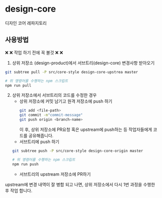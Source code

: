# design-core
디자인 코어 레파지토리

## 사용방법
❌ ❌ 작업 하기 전에 꼭 볼것 ❌ ❌
1. 상위 저장소 (design-product)에서 서브트리(design-core) 변경사항 받아오기
```bash
git subtree pull -P src/core-style design-core-upstrea master

# 위 명령어를 수행하는 npm 스크립트
npm run pull
```
2. 상위 저장소에서 서브트리의 코드를 수정한 경우
   - 상위 저장소에 커밋 남기고 원격 저장소에 push 하기
     ```bash
     git add <file-path>
     git commit -m"commit-message"
     git push origin <branch-name>
     ```
     이 후, 상위 저장소에 PR요청 혹은 upstream에 push하는 등 작업자들에게 코드를 공유해줍니다.
   - 서브트리에 push 하기
   ```bash
   git subtree push -P src/core-style design-core-origin master

   # 위 명령어를 수행하는 npm 스크립트
   npm run push
   ```
   - 서브트리의 upstream 저장소에 PR하기

upstream에 변경 내역이 잘 병합 되고 나면, 상위 저장소에서 다시 1번 과정을 수행한 후 작업 합니다.